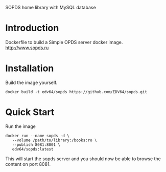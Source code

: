 SOPDS home library with MySQL database

# Introduction

Dockerfile to build a Simple OPDS server docker image.
http://www.sopds.ru

# Installation

Build the image yourself.

```
docker build -t edv64/sopds https://github.com/EDV64/sopds.git
```

# Quick Start

Run the image

```
docker run --name sopds -d \
   --volume /path/to/library:/books:ro \
   --publish 8081:8001 \
   edv64/sopds:latest
```

This will start the sopds server and you should now be able to browse the content on port 8081.
